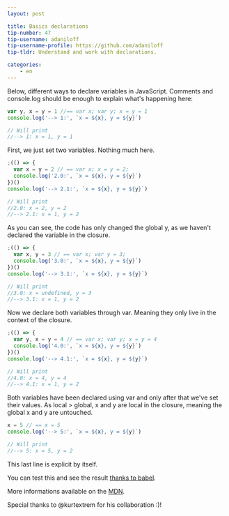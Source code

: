```yaml
---
layout: post

title: Basics declarations
tip-number: 47
tip-username: adaniloff 
tip-username-profile: https://github.com/adaniloff
tip-tldr: Understand and work with declarations.

categories:
    - en
---
```


Below, different ways to declare variables in JavaScript. 
Comments and console.log should be enough to explain what's happening here:

```js
var y, x = y = 1 //== var x; var y; x = y = 1
console.log('--> 1:', `x = ${x}, y = ${y}`)

// Will print
//--> 1: x = 1, y = 1
```

First, we just set two variables. Nothing much here.

```js
;(() => { 
  var x = y = 2 // == var x; x = y = 2;
  console.log('2.0:', `x = ${x}, y = ${y}`)
})()
console.log('--> 2.1:', `x = ${x}, y = ${y}`)

// Will print
//2.0: x = 2, y = 2
//--> 2.1: x = 1, y = 2
```

As you can see, the code has only changed the global y, as we haven't declared the variable in the closure.

```js
;(() => { 
  var x, y = 3 // == var x; var y = 3;
  console.log('3.0:', `x = ${x}, y = ${y}`)
})()
console.log('--> 3.1:', `x = ${x}, y = ${y}`)

// Will print
//3.0: x = undefined, y = 3
//--> 3.1: x = 1, y = 2
```

Now we declare both variables through var. Meaning they only live in the context of the closure.

```js
;(() => { 
  var y, x = y = 4 // == var x; var y; x = y = 4
  console.log('4.0:', `x = ${x}, y = ${y}`)
})()
console.log('--> 4.1:', `x = ${x}, y = ${y}`)

// Will print
//4.0: x = 4, y = 4
//--> 4.1: x = 1, y = 2
```

Both variables have been declared using var and only after that we've set their values. As local > global, x and y are local in the closure, meaning the global x and y are untouched.

```js
x = 5 // == x = 5
console.log('--> 5:', `x = ${x}, y = ${y}`)

// Will print
//--> 5: x = 5, y = 2
```

This last line is explicit by itself.

You can test this and see the result [thanks to babel](https://babeljs.io/repl/#?experimental=false&evaluate=true&loose=false&spec=false&code=var%20y%2C%20x%20%3D%20y%20%3D%201%20%2F%2F%3D%3D%20var%20x%3B%20var%20y%3B%20x%20%3D%20y%20%3D%201%0Aconsole.log('--%3E%201%3A'%2C%20%60x%20%3D%20%24%7Bx%7D%2C%20y%20%3D%20%24%7By%7D%60)%0A%0A%2F%2F%20Will%20print%0A%2F%2F--%3E%201%3A%20x%20%3D%201%2C%20y%20%3D%201%0A%0A%3B(()%20%3D%3E%20%7B%20%0A%20%20var%20x%20%3D%20y%20%3D%202%20%2F%2F%20%3D%3D%20var%20x%3B%20y%20%3D%202%3B%0A%20%20console.log('2.0%3A'%2C%20%60x%20%3D%20%24%7Bx%7D%2C%20y%20%3D%20%24%7By%7D%60)%0A%7D)()%0Aconsole.log('--%3E%202.1%3A'%2C%20%60x%20%3D%20%24%7Bx%7D%2C%20y%20%3D%20%24%7By%7D%60)%0A%0A%2F%2F%20Will%20print%0A%2F%2F2.0%3A%20x%20%3D%202%2C%20y%20%3D%202%0A%2F%2F--%3E%202.1%3A%20x%20%3D%201%2C%20y%20%3D%202%0A%0A%3B(()%20%3D%3E%20%7B%20%0A%20%20var%20x%2C%20y%20%3D%203%20%2F%2F%20%3D%3D%20var%20x%3B%20var%20y%20%3D%203%3B%0A%20%20console.log('3.0%3A'%2C%20%60x%20%3D%20%24%7Bx%7D%2C%20y%20%3D%20%24%7By%7D%60)%0A%7D)()%0Aconsole.log('--%3E%203.1%3A'%2C%20%60x%20%3D%20%24%7Bx%7D%2C%20y%20%3D%20%24%7By%7D%60)%0A%0A%2F%2F%20Will%20print%0A%2F%2F3.0%3A%20x%20%3D%20undefined%2C%20y%20%3D%203%0A%2F%2F--%3E%203.1%3A%20x%20%3D%201%2C%20y%20%3D%202%0A%0A%3B(()%20%3D%3E%20%7B%20%0A%20%20var%20y%2C%20x%20%3D%20y%20%3D%204%20%2F%2F%20%3D%3D%20var%20x%3B%20var%20y%3B%20x%20%3D%20y%20%3D%203%0A%20%20console.log('4.0%3A'%2C%20%60x%20%3D%20%24%7Bx%7D%2C%20y%20%3D%20%24%7By%7D%60)%0A%7D)()%0Aconsole.log('--%3E%204.1%3A'%2C%20%60x%20%3D%20%24%7Bx%7D%2C%20y%20%3D%20%24%7By%7D%60)%0A%0A%2F%2F%20Will%20print%0A%2F%2F4.0%3A%20x%20%3D%204%2C%20y%20%3D%204%0A%2F%2F--%3E%204.1%3A%20x%20%3D%201%2C%20y%20%3D%202%0A%0Ax%20%3D%205%20%2F%2F%20%3D%3D%20x%20%3D%205%0Aconsole.log('--%3E%205%3A'%2C%20%60x%20%3D%20%24%7Bx%7D%2C%20y%20%3D%20%24%7By%7D%60)%0A%0A%2F%2F%20Will%20print%0A%2F%2F--%3E%205%3A%20x%20%3D%205%2C%20y%20%3D%202).

More informations available on the [MDN](https://developer.mozilla.org/en-US/docs/Web/JavaScript/Reference/Statements/var).

Special thanks to @kurtextrem for his collaboration :)!
